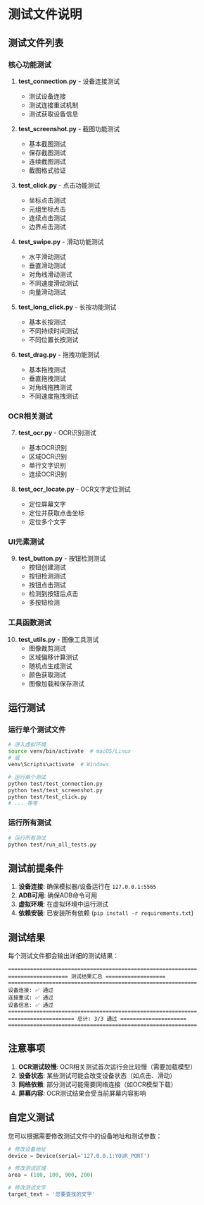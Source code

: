 # 测试文件说明

## 测试文件列表

### 核心功能测试

1. **test_connection.py** - 设备连接测试
   - 测试设备连接
   - 测试连接重试机制
   - 测试获取设备信息

2. **test_screenshot.py** - 截图功能测试
   - 基本截图测试
   - 保存截图测试
   - 连续截图测试
   - 截图格式验证

3. **test_click.py** - 点击功能测试
   - 坐标点击测试
   - 元组坐标点击
   - 连续点击测试
   - 边界点击测试

4. **test_swipe.py** - 滑动功能测试
   - 水平滑动测试
   - 垂直滑动测试
   - 对角线滑动测试
   - 不同速度滑动测试
   - 向量滑动测试

5. **test_long_click.py** - 长按功能测试
   - 基本长按测试
   - 不同持续时间测试
   - 不同位置长按测试

6. **test_drag.py** - 拖拽功能测试
   - 基本拖拽测试
   - 垂直拖拽测试
   - 对角线拖拽测试
   - 不同速度拖拽测试

### OCR相关测试

7. **test_ocr.py** - OCR识别测试
   - 基本OCR识别
   - 区域OCR识别
   - 单行文字识别
   - 连续OCR识别

8. **test_ocr_locate.py** - OCR文字定位测试
   - 定位屏幕文字
   - 定位并获取点击坐标
   - 定位多个文字

### UI元素测试

9. **test_button.py** - 按钮检测测试
   - 按钮创建测试
   - 按钮检测测试
   - 按钮点击测试
   - 检测到按钮后点击
   - 多按钮检测

### 工具函数测试

10. **test_utils.py** - 图像工具测试
    - 图像裁剪测试
    - 区域偏移计算测试
    - 随机点生成测试
    - 颜色获取测试
    - 图像加载和保存测试

## 运行测试

### 运行单个测试文件

```bash
# 进入虚拟环境
source venv/bin/activate  # macOS/Linux
# 或
venv\Scripts\activate  # Windows

# 运行单个测试
python test/test_connection.py
python test/test_screenshot.py
python test/test_click.py
# ... 等等
```

### 运行所有测试

```bash
# 运行所有测试
python test/run_all_tests.py
```

## 测试前提条件

1. **设备连接**: 确保模拟器/设备运行在 `127.0.0.1:5565`
2. **ADB可用**: 确保ADB命令可用
3. **虚拟环境**: 在虚拟环境中运行测试
4. **依赖安装**: 已安装所有依赖 (`pip install -r requirements.txt`)

## 测试结果

每个测试文件都会输出详细的测试结果：

```
============================================================
=================== 测试结果汇总 ===================
============================================================
设备连接: ✅ 通过
连接重试: ✅ 通过
设备信息: ✅ 通过
============================================================
===================== 总计: 3/3 通过 =====================
============================================================
```

## 注意事项

1. **OCR测试较慢**: OCR相关测试首次运行会比较慢（需要加载模型）
2. **设备状态**: 某些测试可能会改变设备状态（如点击、滑动）
3. **网络依赖**: 部分测试可能需要网络连接（如OCR模型下载）
4. **屏幕内容**: OCR测试结果会受当前屏幕内容影响

## 自定义测试

您可以根据需要修改测试文件中的设备地址和测试参数：

```python
# 修改设备地址
device = Device(serial='127.0.0.1:YOUR_PORT')

# 修改测试区域
area = (100, 100, 900, 200)

# 修改测试文字
target_text = '您要查找的文字'
```
